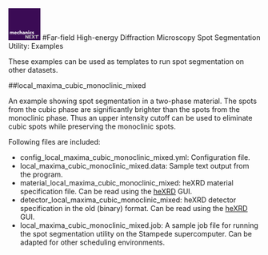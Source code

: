 <img src="https://github.com/MechanicsNext/MechanicsNext/blob/master/MeshnicsNext_Assets/mechanics_next_wordmark.png" width=64px>
#Far-field High-energy Diffraction Microscopy Spot Segmentation Utility: Examples

These examples can be used as templates to run spot segmentation on other datasets.

##local_maxima_cubic_monoclinic_mixed

An example showing spot segmentation in a two-phase material. The spots from the cubic phase
are significantly brighter than the spots from the monoclinic phase. Thus an upper
intensity cutoff can be used to eliminate cubic spots while preserving the monoclinic spots.

Following files are included:

* config_local_maxima_cubic_monoclinic_mixed.yml: Configuration file.
* local_maxima_cubic_monoclinic_mixed.data: Sample text output from the program.
* material_local_maxima_cubic_monoclinic_mixed: heXRD material specification file. Can be read using the [heXRD](https://github.com/praxes/hexrd) GUI.
* detector_local_maxima_cubic_monoclinic_mixed: heXRD detector specification in the old (binary) format. Can be read using the [heXRD](https://github.com/praxes/hexrd) GUI.
* local_maxima_cubic_monoclinic_mixed.job: A sample job file for running the spot segmentation utility on the Stampede supercomputer. Can be adapted for other scheduling environments.

